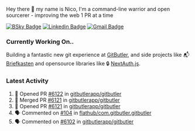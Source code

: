 
Hey there 👋 my name is Nico, I'm a command-line warrior and open sourcerer - improving the web 1 PR at a time

[![BSky Badge](https://img.shields.io/badge/-%20%40ndo.dev%20-%200285FF?style=flat-square&logo=bluesky&color=%23161e27)](https://bsky.app/profile/ndo.dev) [![Linkedin Badge](https://img.shields.io/badge/-ndom91-blue?style=flat-square&logo=Linkedin&logoColor=white&link=https://www.linkedin.com/in/ndom91/)](https://www.linkedin.com/in/ndom91/) [![Gmail Badge](https://img.shields.io/badge/-yo@ndo.dev-c14438?style=flat-square&logo=mail.ru&logoColor=white&link=mailto:yo@ndo.dev)](mailto:yo@ndo.dev)

### Currently Working On..

Building a fantastic new git experience at [GitButler](https://github.com/gitbutlerapp), and side projects like 📬 [Briefkasten](https://briefkastenhq.com) and opensource libraries like 🔒 [NextAuth.js](https://github.com/nextauthjs/next-auth).

<!--START_SECTION_PROFILE_VIEWS:readme-info-->
<!--END_SECTION_PROFILE_VIEWS:readme-info-->

<!--START_SECTION_DAILY_COMMIT:readme-info-->
<!--END_SECTION_DAILY_COMMIT:readme-info-->

<!--START_SECTION_WEEKLY_COMMIT:readme-info-->
<!--END_SECTION_WEEKLY_COMMIT:readme-info-->

### Latest Activity

<!--START_SECTION:activity-->
1. 💪 Opened PR [#6122](https://github.com/gitbutlerapp/gitbutler/pull/6122) in [gitbutlerapp/gitbutler](https://github.com/gitbutlerapp/gitbutler)
2. 🎉 Merged PR [#6121](https://github.com/gitbutlerapp/gitbutler/pull/6121) in [gitbutlerapp/gitbutler](https://github.com/gitbutlerapp/gitbutler)
3. 💪 Opened PR [#6121](https://github.com/gitbutlerapp/gitbutler/pull/6121) in [gitbutlerapp/gitbutler](https://github.com/gitbutlerapp/gitbutler)
4. 🗣 Commented on [#104](https://github.com/flathub/com.gitbutler.gitbutler/pull/104#issuecomment-2624202484) in [flathub/com.gitbutler.gitbutler](https://github.com/flathub/com.gitbutler.gitbutler)
5. 🗣 Commented on [#6102](https://github.com/gitbutlerapp/gitbutler/pull/6102#issuecomment-2624119480) in [gitbutlerapp/gitbutler](https://github.com/gitbutlerapp/gitbutler)
<!--END_SECTION:activity-->
